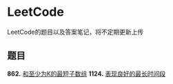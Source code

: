 # LeetCode
LeetCode的题目以及答案笔记，将不定期更新上传
## 题目

**862.** [和至少为K的最短子数组](https://github.com/Infinite-Ryvius/LeetCode/blob/master/python/862.md)
**1124.** [表现良好的最长时间段](https://github.com/Infinite-Ryvius/LeetCode/blob/master/python/1124.md)

